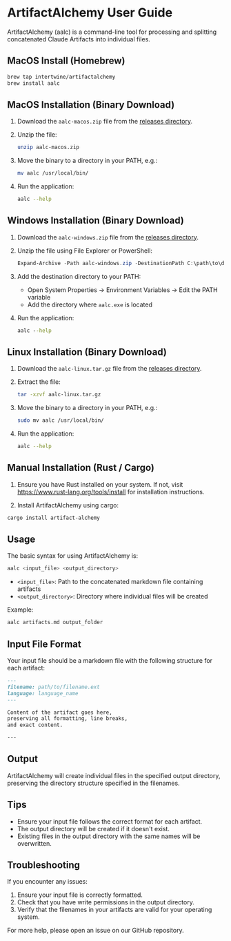 # ArtifactAlchemy User Guide

ArtifactAlchemy (aalc) is a command-line tool for processing and splitting
concatenated Claude Artifacts into individual files.

## MacOS Install (Homebrew)

```bash
brew tap intertwine/artifactalchemy
brew install aalc
```

## MacOS Installation (Binary Download)

1. Download the `aalc-macos.zip` file from the [releases directory](https://github.com/intertwine/artifact-alchemy/releases/download/v0.1.0/aalc-macos.zip).
2. Unzip the file:

   ```sh
   unzip aalc-macos.zip
   ```

3. Move the binary to a directory in your PATH, e.g.:

   ```sh
   mv aalc /usr/local/bin/
   ```

4. Run the application:

   ```sh
   aalc --help
   ```

## Windows Installation (Binary Download)

1. Download the `aalc-windows.zip` file from the [releases directory](https://github.com/intertwine/artifact-alchemy/releases/download/v0.1.0/aalc-windows.zip).
2. Unzip the file using File Explorer or PowerShell:

   ```powershell
   Expand-Archive -Path aalc-windows.zip -DestinationPath C:\path\to\destination
   ```

3. Add the destination directory to your PATH:

   - Open System Properties -> Environment Variables -> Edit the PATH variable
   - Add the directory where `aalc.exe` is located

4. Run the application:

   ```cmd
   aalc --help
   ```

## Linux Installation (Binary Download)

1. Download the `aalc-linux.tar.gz` file from the [releases directory](https://github.com/intertwine/artifact-alchemy/releases/download/v0.1.0/aalc-linux.tar.gz).
2. Extract the file:

   ```sh
   tar -xzvf aalc-linux.tar.gz
   ```

3. Move the binary to a directory in your PATH, e.g.:

   ```sh
   sudo mv aalc /usr/local/bin/
   ```

4. Run the application:

   ```sh
   aalc --help
   ```

## Manual Installation (Rust / Cargo)

1. Ensure you have Rust installed on your system. If not, visit <https://www.rust-lang.org/tools/install> for installation instructions.

2. Install ArtifactAlchemy using cargo:

```bash
cargo install artifact-alchemy
```

## Usage

The basic syntax for using ArtifactAlchemy is:

```bash
aalc <input_file> <output_directory>
```

- `<input_file>`: Path to the concatenated markdown file containing artifacts
- `<output_directory>`: Directory where individual files will be created

Example:

```bash
aalc artifacts.md output_folder
```

## Input File Format

Your input file should be a markdown file with the following structure for each artifact:

```markdown
---
filename: path/to/filename.ext
language: language_name
---

Content of the artifact goes here,
preserving all formatting, line breaks,
and exact content.

---
```

## Output

ArtifactAlchemy will create individual files in the specified output directory, preserving the directory structure specified in the filenames.

## Tips

- Ensure your input file follows the correct format for each artifact.
- The output directory will be created if it doesn't exist.
- Existing files in the output directory with the same names will be overwritten.

## Troubleshooting

If you encounter any issues:

1. Ensure your input file is correctly formatted.
2. Check that you have write permissions in the output directory.
3. Verify that the filenames in your artifacts are valid for your operating system.

For more help, please open an issue on our GitHub repository.
